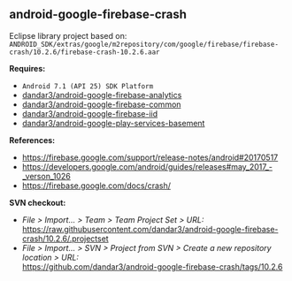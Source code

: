 ## android-google-firebase-crash

Eclipse library project based on:<br/>
`ANDROID_SDK/extras/google/m2repository/com/google/firebase/firebase-crash/10.2.6/firebase-crash-10.2.6.aar`

**Requires:**
- `Android 7.1 (API 25) SDK Platform`
- [dandar3/android-google-firebase-analytics](https://github.com/dandar3/android-google-firebase-analytics-impl/tree/10.2.6)
- [dandar3/android-google-firebase-common](https://github.com/dandar3/android-google-firebase-common/tree/10.2.6)
- [dandar3/android-google-firebase-iid](https://github.com/dandar3/android-google-firebase-iid/tree/10.2.6)
- [dandar3/android-google-play-services-basement](https://github.com/dandar3/android-google-play-services-basement/tree/10.2.6)

**References:**
- https://firebase.google.com/support/release-notes/android#20170517
- https://developers.google.com/android/guides/releases#may_2017_-_verson_1026
- https://firebase.google.com/docs/crash/

**SVN checkout:**
- _File > Import... > Team > Team Project Set > URL:_<br/>
  https://raw.githubusercontent.com/dandar3/android-google-firebase-crash/10.2.6/.projectset
- _File > Import... > SVN > Project from SVN > Create a new repository location > URL:_<br/> 
  https://github.com/dandar3/android-google-firebase-crash/tags/10.2.6